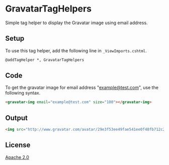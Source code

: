 # GravatarTagHelpers
Simple tag helper to display the Gravatar image using email address.

## Setup
To use this tag helper, add the following line in ```_ViewImports.cshtml```.
```html
@addTagHelper *, GravatarTagHelpers
```

## Code

To get the gravatar image for email address "[example@test.com](mailto:example@test.com)", use the following syntax.

```html
<gravatar-img email="example@test.com" size="100"></gravatar-img>
```

## Output
```html
<img src="http://www.gravatar.com/avatar/29e3f53ee49fae541ee0f48fb712c231.jpg?s=100&d=identicon&r=g"/>
```

## License
[Apache 2.0](https://github.com/manojkulkarni30/GravatarTagHelpers/blob/master/License.txt)